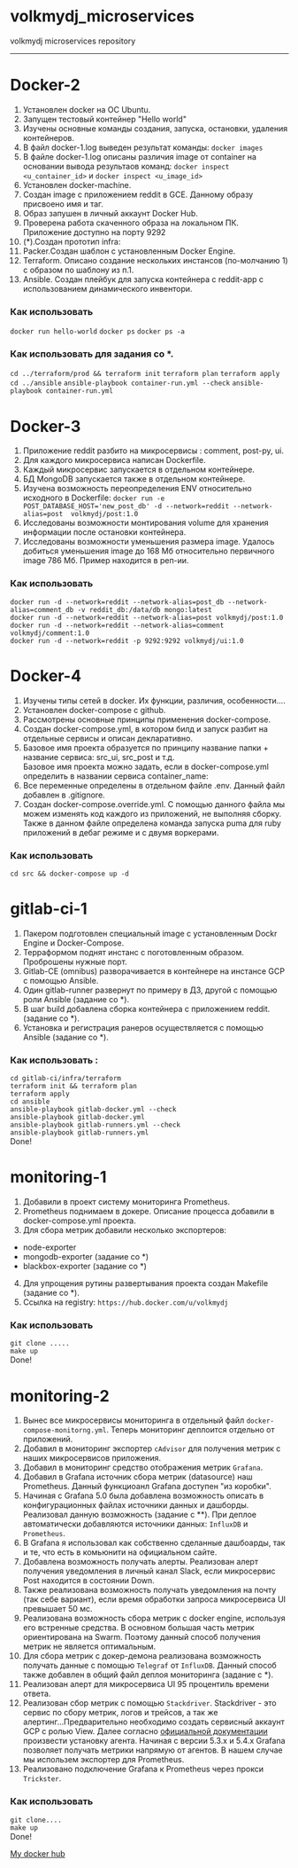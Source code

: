 # volkmydj_microservices
volkmydj microservices repository

---------------------------------------

# Docker-2
1. Установлен docker на OC Ubuntu.
2. Запущен тестовый контейнер "Hello world"
3. Изучены основные команды создания, запуска, остановки, удаления контейнеров.
4. В файл docker-1.log выведен результат команды: `docker images`
5. В файле docker-1.log описаны различия image от container на основании вывода результаов команд:
   `docker inspect <u_container_id>` и `docker inspect <u_image_id>`
6. Установлен docker-machine.
7. Создан image с приложением reddit в GCE. Данному образу присвоено имя и таг.
8. Образ запушен в личный аккаунт Docker Hub.
9. Проверена работа скаченного образа на локальном ПК. Приложение доступно на порту 9292
10. (*).Создан прототип infra:
  1. Packer.Создан шаблон с установленным Docker Engine.
  2. Terraform. Описано создание нескольких инстансов (по-молчанию 1) с образом по шаблону из п.1.
  3. Ansible. Создан плейбук для запуска контейнера с reddit-app с использованием динамического инвентори.

### Как использовать
`docker run hello-world`
`docker ps`
`docker ps -a`

### Как использовать для задания со *.

`cd ../terraform/prod && terraform init`
`terraform plan`
`terraform apply`
`cd ../ansible`
`ansible-playbook container-run.yml --check`
`ansible-playbook container-run.yml`


# Docker-3
1. Приложение reddit разбито на микросервисы : comment, post-py, ui.
2. Для каждого микросервиса написан Dockerfile.
3. Каждый микросервис запускается в отдельном контейнере.
4. БД MongoDB запускается также в отдельном контейнере.
5. Изучена возможность переопределения ENV относительно исходного в Dockerfile:
   `docker run -e POST_DATABASE_HOST='new_post_db' -d --network=reddit --network-alias=post  volkmydj/post:1.0`
6. Исследованы возможности монтирования volume для хранения информации после остановки контейнера.
7. Исследованы возможности уменьшения размера image. Удалось добиться уменьшения image до 168 Мб относительно первичного image 786 Мб. Пример находится в реп-ии.

### Как использовать

`docker run -d --network=reddit --network-alias=post_db --network-alias=comment_db -v reddit_db:/data/db mongo:latest` \
`docker run -d --network=reddit --network-alias=post volkmydj/post:1.0` \
`docker run -d --network=reddit --network-alias=comment volkmydj/comment:1.0` \
`docker run -d --network=reddit -p 9292:9292 volkmydj/ui:1.0`


# Docker-4
1. Изучены типы сетей в docker. Их функции, различия, особенности....
2. Установлен docker-compose с github.
3. Рассмотрены основные принципы применения docker-compose.
4. Создан docker-compose.yml, в котором билд и запуск разбит на отдельные сервисы и описан декларативно.
5. Базовое имя проекта образуется по принципу название папки + название сервиса: src_ui, src_post и т.д. \
   Базовое имя проекта можно задать, если в docker-compose.yml определить в названии сервиса container_name:
6. Все переменные определены в отдельном файле .env. Данный файл добавлен в .gitignore.
7. Создан docker-compose.override.yml. С помощью данного файла мы можем изменять код каждого из приложений, не выполняя сборку. \
   Также в данном файле определена команда запуска puma для ruby приложений в дебаг режиме и с двумя воркерами.

### Как использовать
`cd src && docker-compose up -d`


# gitlab-ci-1
1. Пакером подготовлен специальный image с установленным Dockr Engine и Docker-Compose.
2. Терраформом поднят инстанс с поготовленным образом. Проброшены нужные порт.
3. Gitlab-CE (omnibus) разворачивается в контейнере на инстансе GCP с помощью Ansible.
4. Один gitlab-runner развернут по примеру в ДЗ, другой с помощью роли Ansible (задание со *).
5. В шаг build добавлена сборка контейнера с приложением reddit. (задание со *).
6. Установка и регистрация ранеров осуществляется с помощью Ansible (задание со *).

### Как использовать :
`cd gitlab-ci/infra/terraform ` \
`terraform init && terraform plan` \
`terraform apply` \
`cd ansible` \
`ansible-playbook gitlab-docker.yml --check` \
`ansible-playbook gitlab-docker.yml` \
`ansible-playbook gitlab-runners.yml --check` \
`ansible-playbook gitlab-runners.yml` \
Done!

# monitoring-1
1. Добавили в проект систему мониторинга Prometheus.
2. Prometheus поднимаем в докере. Описание процесса добавили в docker-compose.yml проекта.
3. Для сбора метрик добавили несколько экспортеров:
 - node-exporter
 - mongodb-exporter (задание со *)
 - blackbox-exporter (задание со *)
4. Для упрощения рутины развертывания проекта создан Makefile (задание со *).
5. Ссылка на registry: `https://hub.docker.com/u/volkmydj` 

### Как использовать

`git clone .....` \
`make up` \
Done!

# monitoring-2

1. Вынес все микросервисы мониторинга в отдельный файл  `docker-compose-monitorng.yml`. Теперь мониторинг деплоится отдельно от приложений.
2. Добавил в мониторинг экспортер `cAdvisor` для получения метрик с наших микросервисов приложения.
3. Добавил в мониторинг средство отображения метрик `Grafana`.
4. Добавил в Grafana источник сбора метрик (datasource) наш Prometheus. Данный функциоанл  Grafana доступен "из коробки".
5. Начиная с Grafana 5.0 была добавлена возможность описать в конфигурационных файлах источники данных и дашборды. Реализовал данную возможность (задание с **). При деплое автоматически добавляются источники данных: `InfluxDB` и `Prometheus`.
6. В Grafana я использовал как собственно сделанные дашбоарды, так и те, что есть в комьюнити на официальном сайте.
7. Добавлена возможность получать алерты. Реализован алерт получения уведомления в личный канал Slack, если микросервис Post находится в состоянии Down. 
8. Также реализована возможность получать уведомления на почту (так себе вариант), если время обработки запроса микросервиса UI превышает 50 мс.
9. Реализована возможность сбора метрик с docker engine, используя его встренные средства. В основном большая часть метрик ориентирована на Swarm. Поэтому данный способ получения метрик не является оптимальным.
10. Для сбора метрик с докер-демона реализована возможность получать данные с помощью `Telegraf` от `InfluxDB`. Данный способ также добавлен в общий файл деплоя мониторинга (задание с *).
11. Реализован алерт для микросервиса UI 95 процентиль времени ответа.
12. Реализован сбор метрик с помощью `Stackdriver`. Stackdriver - это сервис по сбору метрик, логов и трейсов, а так же алертинг...Предварительно необходимо создать сервисный аккаунт GCP с ролью View. Далее согласно [официальной документации](https://cloud.google.com/monitoring/quickstart-lamp) произвести установку агента. Начиная с версии 5.3.х и 5.4.х Grafana позволяет получать метрики напрямую от агентов. В нашем случае мы использем экспортер для Prometheus.
13. Реализовано подключение Grafana к Prometheus через прокси `Trickster`.

### Как использовать
`git clone....` \
`make up` \
Done!

[My docker hub](https://hub.docker.com/u/volkmydj)
